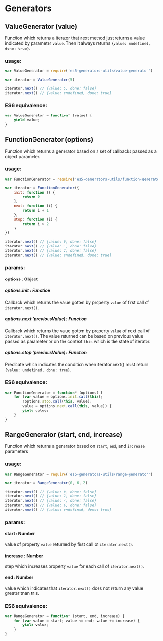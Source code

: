 # Generators

## ValueGenerator (value)

Function which returns a iterator that next method just returns a value indicated by parameter `value`. Then it always returns `{value: undefined, done: true}`.

### usage:
``` javascript
var ValueGenerator = require('es5-generators-utils/value-generator')

var iterator = ValueGenerator(5)

iterator.next() // {value: 5, done: false}
iterator.next() // {value: undefined, done: true}
```

### ES6 equivalence:
``` javascript
var ValueGenerator = function* (value) {
    yield value;
}
```

## FunctionGenerator (options)

Function which returns a generator based on a set of callbacks passed as a object parameter.

### usage:
``` javascript
var FunctionGenerator = require('es5-generators-utils/function-generator')

var iterator = FunctionGenerator({
    init: function () {
        return 0
    },
    next: function (i) {
        return i + 1
    },
    stop: function (i) {
        return i > 2
    }
})

iterator.next() // {value: 0, done: false}
iterator.next() // {value: 1, done: false}
iterator.next() // {value: 2, done: false}
iterator.next() // {value: undefined, done: true}
```

### params:
#### options : Object
##### options.init : Function 
Callback which returns the value gotten by property `value` of first call of `iterator.next()`.
##### options.next (previousValue) : Function 
Callback which returns the value gotten by property `value` of next call of `iterator.next()`. The value returned can be based on previous value passed as parameter or on the context `this` which is the state of iterator.
##### options.stop (previousValue) : Function 
Predicate which indicates the condition when iterator.next() must return `{value: undefined, done: true}`.

### ES6 equivalence:
``` javascript
var FunctionGenerator = function* (options) {
    for (var value = options.init.call(this);
        !options.stop.call(this, value);
        value = options.next.call(this, value)) {
        yield value;
    }
}
```


## RangeGenerator (start, end, increase)

Function which returns a generator based on `start`, `end`, and `increase` parameters

### usage:
``` javascript
var RangeGenerator = require('es5-generators-utils/range-generator')

var iterator = RangeGenerator(0, 6, 2)

iterator.next() // {value: 0, done: false}
iterator.next() // {value: 2, done: false}
iterator.next() // {value: 4, done: false}
iterator.next() // {value: 6, done: false}
iterator.next() // {value: undefined, done: true}
```

### params:
#### start : Number
value of property `value` returned by first call of `iterator.next()`.
#### increase : Number 
step which increases property `value` for each call of `iterator.next()`.
#### end : Number
value which indicates that `iterator.next()` does not return any value greater than this.

### ES6 equivalence:
``` javascript
var RangeGenerator = function* (start, end, increase) {
    for (var value = start; value <= end; value += increase) {
        yield value;
    }
}
```
